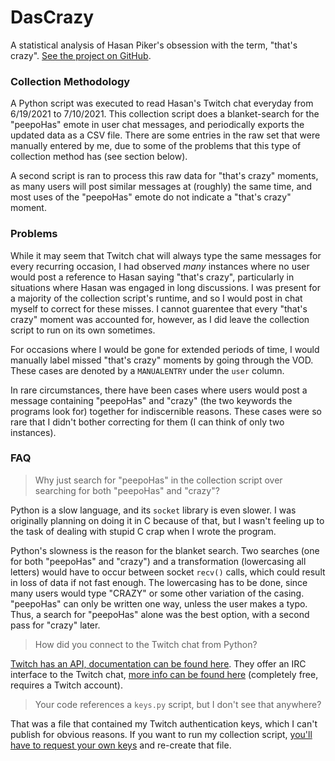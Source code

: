 # DasCrazy

A statistical analysis of Hasan Piker's obsession with the term, "that's crazy". [See the project on GitHub](https://github.com/braedynl/DasCrazy).

### Collection Methodology

A Python script was executed to read Hasan's Twitch chat everyday from 6/19/2021 to 7/10/2021. This collection script does a blanket-search for the "peepoHas" emote in user chat messages, and periodically exports the updated data as a CSV file. There are some entries in the raw set that were manually entered by me, due to some of the problems that this type of collection method has (see section below).

A second script is ran to process this raw data for "that's crazy" moments, as many users will post similar messages at (roughly) the same time, and most uses of the "peepoHas" emote do not indicate a "that's crazy" moment.

### Problems

While it may seem that Twitch chat will always type the same messages for every recurring occasion, I had observed _many_ instances where no user would post a reference to Hasan saying "that's crazy", particularly in situations where Hasan was engaged in long discussions. I was present for a majority of the collection script's runtime, and so I would post in chat myself to correct for these misses. I cannot guarentee that every "that's crazy" moment was accounted for, however, as I did leave the collection script to run on its own sometimes.

For occasions where I would be gone for extended periods of time, I would manually label missed "that's crazy" moments by going through the VOD. These cases are denoted by a `MANUALENTRY` under the `user` column.

In rare circumstances, there have been cases where users would post a message containing "peepoHas" and "crazy" (the two keywords the programs look for) together for indiscernible reasons. These cases were so rare that I didn't bother correcting for them (I can think of only two instances).

### FAQ

> Why just search for "peepoHas" in the collection script over searching for both "peepoHas" and "crazy"?

Python is a slow language, and its `socket` library is even slower. I was originally planning on doing it in C because of that, but I wasn't feeling up to the task of dealing with stupid C crap when I wrote the program.

Python's slowness is the reason for the blanket search. Two searches (one for both "peepoHas" and "crazy") and a transformation (lowercasing all letters) would have to occur between socket `recv()` calls, which could result in loss of data if not fast enough. The lowercasing has to be done, since many users would type "CRAZY" or some other variation of the casing. "peepoHas" can only be written one way, unless the user makes a typo. Thus, a search for "peepoHas" alone was the best option, with a second pass for "crazy" later.

> How did you connect to the Twitch chat from Python?

[Twitch has an API, documentation can be found here](https://dev.twitch.tv/docs/). They offer an IRC interface to the Twitch chat, [more info can be found here](https://dev.twitch.tv/docs/irc/guide) (completely free, requires a Twitch account).

> Your code references a `keys.py` script, but I don't see that anywhere?

That was a file that contained my Twitch authentication keys, which I can't publish for obvious reasons. If you want to run my collection script, [you'll have to request your own keys](https://dev.twitch.tv/docs/authentication) and re-create that file.
